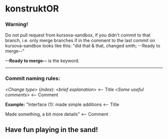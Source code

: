 # konstruktOR

### Warning! 

Do not pull request from kursova-sandbox, if you didn't commit to that branch, i.e. only merge branches if in the comment to the last commit on kursova-sandbox looks like this: "did that & that, changed smth; --Ready to merge--"

**--Ready to merge--** is the keyword.

-------
### Commit naming rules:

<_Change type_> (_index_): <_brief explanation_> <-- Title
<_Some useful comments_> <-- Comment

**Example:**
"Interface (1): made simple additions <-- Title

Made something, a bit more details" <-- Comment 





## Have fun playing in the sand!
